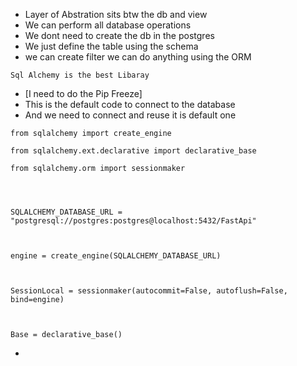 - Layer of Abstration sits btw the db and view
- We can perform all database operations
- We dont need to create the db in the postgres
- We just define the table using the schema
- we can create filter we can do anything using the ORM
```
Sql Alchemy is the best Libaray 
```
- [I need to do the Pip Freeze]
- This is the default code to connect to the database
- And we need to connect and reuse it is default one
```
from sqlalchemy import create_engine

from sqlalchemy.ext.declarative import declarative_base

from sqlalchemy.orm import sessionmaker

  
  

SQLALCHEMY_DATABASE_URL = "postgresql://postgres:postgres@localhost:5432/FastApi"

  

engine = create_engine(SQLALCHEMY_DATABASE_URL)

  

SessionLocal = sessionmaker(autocommit=False, autoflush=False, bind=engine)

  

Base = declarative_base()
```
- 